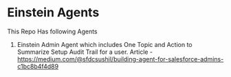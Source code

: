 # Einstein Agents

This Repo Has following Agents

1. Einstein Admin Agent which includes One Topic and Action to Summarize Setup Audit Trail for a user. Article - https://medium.com/@sfdcsushil/building-agent-for-salesforce-admins-c1bc8b4f4d89